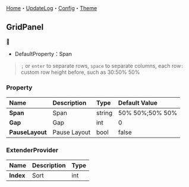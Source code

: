 ﻿[Home](../Home.md)・[UpdateLog](../UpdateLog.md)・[Config](../Config.md)・[Theme](../Theme.md)

## GridPanel
👚

- DefaultProperty：Span

> `;` or `enter` to separate rows, `space` to separate columns, each row`:` custom row height before, such as 30:50% 50%

### Property

Name | Description | Type | Default Value |
:--|:--|:--|:--|
**Span** | Span | string | 50% 50%;50% 50% |
**Gap** | Gap | int | 0 |
**PauseLayout** | Pause Layout | bool | false ||

### ExtenderProvider

Name | Description | Type |
:--|:--|:--|
**Index** | Sort | int |